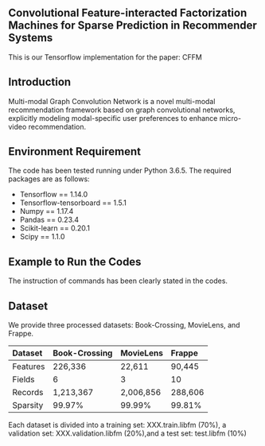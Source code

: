 ## Convolutional Feature-interacted Factorization Machines for Sparse Prediction in Recommender Systems
This is our Tensorflow implementation for the paper:  CFFM

## Introduction
Multi-modal Graph Convolution Network is a novel multi-modal recommendation framework based on graph convolutional networks, explicitly modeling modal-specific user preferences to enhance micro-video recommendation.

## Environment Requirement
The code has been tested running under Python 3.6.5. The required packages are as follows:<br>
- Tensorflow == 1.14.0
- Tensorflow-tensorboard == 1.5.1
- Numpy == 1.17.4
- Pandas == 0.23.4
- Scikit-learn == 0.20.1
- Scipy == 1.1.0

## Example to Run the Codes
The instruction of commands has been clearly stated in the codes.

## Dataset
We provide three processed datasets: Book-Crossing, MovieLens, and Frappe.

|Dataset|Book-Crossing|MovieLens|Frappe|
|:-|:-|:-|:-|
|Features|226,336|22,611|90,445|5,382|
|Fields|6|3|10|
|Records|1,213,367|2,006,856|288,606|
|Sparsity|99.97\%|99.99\%|99.81\%|

Each dataset is divided into a training set: XXX.train.libfm (70%), a validation set: XXX.validation.libfm (20%),and a test set: test.libfm (10%)
  
